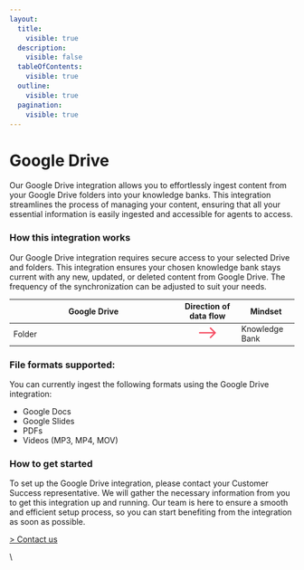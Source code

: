 ```yaml
---
layout:
  title:
    visible: true
  description:
    visible: false
  tableOfContents:
    visible: true
  outline:
    visible: true
  pagination:
    visible: true
---
```


# Google Drive

Our Google Drive integration allows you to effortlessly ingest content from your Google Drive folders into your knowledge banks. This integration streamlines the process of managing your content, ensuring that all your essential information is easily ingested and accessible for agents to access.

### How this integration works

Our Google Drive integration requires secure access to your selected Drive and folders. This integration ensures your chosen knowledge bank stays current with any new, updated, or deleted content from Google Drive. The frequency of the synchronization can be adjusted to suit your needs.



<table><thead><tr><th width="283">Google Drive</th><th align="center">Direction of data flow</th><th>Mindset</th></tr></thead><tbody><tr><td>Folder</td><td align="center"><img src="../../.gitbook/assets/arrow - left to right (2).png" alt="" data-size="original"></td><td>Knowledge Bank</td></tr></tbody></table>



### File formats supported:&#x20;

You can currently ingest the following formats using the Google Drive integration:

* Google Docs
* Google Slides
* PDFs
* Videos (MP3, MP4, MOV)

### How to get started

To set up the Google Drive integration, please contact your Customer Success representative. We will gather the necessary information from you to get this integration up and running. Our team is here to ensure a smooth and efficient setup process, so you can start benefiting from the integration as soon as possible.

[> Contact us](https://mindset-ai.atlassian.net/servicedesk/customer/portal/1/group/10/create/41)

\
